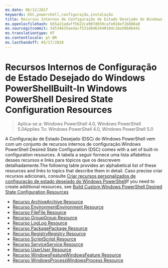 ```yaml
---
ms.date: 06/12/2017
keywords: DSC,powershell,configuração,instalação
title: Recursos Internos de Configuração de Estado Desejado do Windows PowerShell
ms.openlocfilehash: b55a21adaff5622ca987d659cafe016ef2b888a0
ms.sourcegitcommit: 54534635eedacf531d8d6344019dc16a50b8b441
ms.translationtype: HT
ms.contentlocale: pt-BR
ms.lasthandoff: 05/17/2018
---
```

# <a name="built-in-windows-powershell-desired-state-configuration-resources"></a><span data-ttu-id="3ffd6-103">Recursos Internos de Configuração de Estado Desejado do Windows PowerShell</span><span class="sxs-lookup"><span data-stu-id="3ffd6-103">Built-In Windows PowerShell Desired State Configuration Resources</span></span>

> <span data-ttu-id="3ffd6-104">Aplica-se a: Windows PowerShell 4.0, Windows PowerShell 5.0</span><span class="sxs-lookup"><span data-stu-id="3ffd6-104">Applies To: Windows PowerShell 4.0, Windows PowerShell 5.0</span></span>

<span data-ttu-id="3ffd6-105">A Configuração de Estado Desejado (DSC) do Windows PowerShell vem com um conjunto de recursos internos de configuração.</span><span class="sxs-lookup"><span data-stu-id="3ffd6-105">Windows PowerShell Desired State Configuration (DSC) comes with a set of built-in configuration resources.</span></span> <span data-ttu-id="3ffd6-106">A tabela a seguir fornece uma lista alfabética desses recursos e links para tópicos que os descrevem detalhadamente.</span><span class="sxs-lookup"><span data-stu-id="3ffd6-106">The following table provides an alphabetical list of these resources and links to topics that describe them in detail.</span></span> <span data-ttu-id="3ffd6-107">Caso precise criar recursos adicionais, consulte [Criar recursos personalizados de configuração de estado desejado do Windows PowerShell](authoringResource.md)</span><span class="sxs-lookup"><span data-stu-id="3ffd6-107">If you need to create additional resources, see [Build Custom Windows PowerShell Desired State Configuration Resources](authoringResource.md)</span></span>

* [<span data-ttu-id="3ffd6-108">Recurso Archive</span><span class="sxs-lookup"><span data-stu-id="3ffd6-108">Archive Resource</span></span>](archiveResource.md)
* [<span data-ttu-id="3ffd6-109">Recurso Environment</span><span class="sxs-lookup"><span data-stu-id="3ffd6-109">Environment Resource</span></span>](environmentResource.md)
* [<span data-ttu-id="3ffd6-110">Recurso File</span><span class="sxs-lookup"><span data-stu-id="3ffd6-110">File Resource</span></span>](fileResource.md)
* [<span data-ttu-id="3ffd6-111">Recurso Group</span><span class="sxs-lookup"><span data-stu-id="3ffd6-111">Group Resource</span></span>](groupResource.md)
* [<span data-ttu-id="3ffd6-112">Recurso Log</span><span class="sxs-lookup"><span data-stu-id="3ffd6-112">Log Resource</span></span>](logResource.md)
* [<span data-ttu-id="3ffd6-113">Recurso Package</span><span class="sxs-lookup"><span data-stu-id="3ffd6-113">Package Resource</span></span>](packageResource.md)
* [<span data-ttu-id="3ffd6-114">Recurso Registry</span><span class="sxs-lookup"><span data-stu-id="3ffd6-114">Registry Resource</span></span>](registryResource.md)
* [<span data-ttu-id="3ffd6-115">Recurso Script</span><span class="sxs-lookup"><span data-stu-id="3ffd6-115">Script Resource</span></span>](scriptResource.md)
* [<span data-ttu-id="3ffd6-116">Recurso Service</span><span class="sxs-lookup"><span data-stu-id="3ffd6-116">Service Resource</span></span>](serviceResource.md)
* [<span data-ttu-id="3ffd6-117">Recurso User</span><span class="sxs-lookup"><span data-stu-id="3ffd6-117">User Resource</span></span>](userResource.md)
* [<span data-ttu-id="3ffd6-118">Recurso WindowsFeature</span><span class="sxs-lookup"><span data-stu-id="3ffd6-118">WindowsFeature Resource</span></span>](windowsfeatureResource.md)
* [<span data-ttu-id="3ffd6-119">Recurso WindowsProcess</span><span class="sxs-lookup"><span data-stu-id="3ffd6-119">WindowsProcess Resource</span></span>](windowsProcessResource.md)